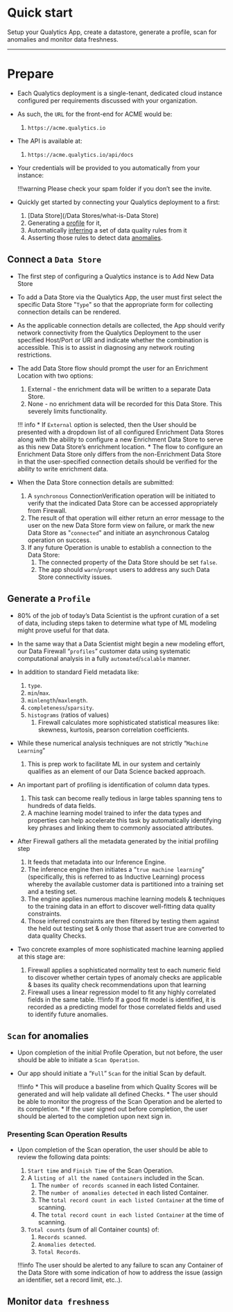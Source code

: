 # Quick start

Setup your Qualytics App, create a datastore, generate a profile, scan for anomalies and monitor data freshness.

---

# Prepare

* Each Qualytics deployment is a single-tenant, dedicated cloud instance configured per requirements discussed with your organization. 
* As such, the `URL` for the front-end for ACME would be:
    1. `https://acme.qualytics.io`

* The API is available at:
    1. `https://acme.qualytics.io/api/docs`

* Your credentials will be provided to you automatically from your instance:

    !!!warning
        Please check your spam folder if you don’t see the invite. 

* Quickly get started by connecting your Qualytics deployment to a first:
    1. [Data Store](/Data Stores/what-is-Data Store)
    2. Generating a [profile](/glossary#profiling) for it, 
    3. Automatically [inferring](/glossary#inference) a set of data quality rules from it
    4. Asserting those rules to detect data [anomalies](/glossary#anomaly).

## Connect a `Data Store`

* The first step of configuring a Qualytics instance is to Add New Data Store

* To add a Data Store via the Qualytics App, the user must first select the specific Data Store "`Type`" so that the appropriate form for collecting connection details can be rendered.

* As the applicable connection details are collected, the App should verify network connectivity from the Qualytics Deployment to the user specified Host/Port or URI and indicate whether the combination is accessible. This is to assist in diagnosing any network routing restrictions.

* The add Data Store flow should prompt the user for an Enrichment Location with two options:

    1. External - the enrichment data will be written to a separate Data Store.
    2. None - no enrichment data will be recorded for this Data Store. This severely limits functionality.

    !!! info
        * If `External` option is selected, then the User should be presented with a dropdown list of all configured Enrichment Data Stores along with the ability to configure a new Enrichment Data Store to serve as this new Data Store’s enrichment location. 
        * The flow to configure an Enrichment Data Store only differs from the non-Enrichment Data Store in that the user-specified connection details should be verified for the ability to write enrichment data.

* When the Data Store connection details are submitted:
    1. A `synchronous` ConnectionVerification operation will be initiated to verify that the indicated Data Store can be accessed appropriately from Firewall. 
    2. The result of that operation will either return an error message to the user on the new Data Store form view on failure, or mark the new Data Store as "`connected`" and initiate an asynchronous Catalog operation on success.  
    3. If any future Operation is unable to establish a connection to the Data Store:
        1. The connected property of the Data Store should be set `false`.  
        2. The app should `warn`/`prompt` users to address any such Data Store connectivity issues.


## Generate a `Profile`

* 80% of the job of today’s Data Scientist is the upfront curation of a set of data, including steps taken to determine what type of ML modeling might prove useful for that data.

* In the same way that a Data Scientist might begin a new modeling effort, our Data Firewall “`profiles`” customer data using systematic computational analysis in a fully `automated`/`scalable` manner.

* In addition to standard Field metadata like:
    1. `type`.
    2. `min`/`max`.
    3. `minlength`/`maxlength`.
    4. `completeness`/`sparsity`.
    5. `histograms` (ratios of values)
        1. Firewall calculates more sophisticated statistical measures like: skewness, kurtosis, pearson correlation coefficients.

* While these numerical analysis techniques are not strictly “`Machine Learning`”
    1. This is prep work to facilitate ML in our system and certainly qualifies as an element of our Data Science backed approach.

* An important part of profiling is identification of column data types.
    1. This task can become really tedious in large tables spanning tens to hundreds of data fields. 
    2. A  machine learning model trained to infer the data types and properties can help accelerate this task by automatically identifying key phrases and linking them to commonly associated attributes.

* After Firewall gathers all the metadata generated by the initial profiling step
    1. It feeds that metadata into our Inference Engine.  
    2. The inference engine then initiates a “`true machine learning`” (specifically, this is referred to as Inductive Learning) process whereby the available customer data is partitioned into a training set and a testing set.  
    3. The engine applies numerous machine learning models & techniques to the training data in an effort to discover well-fitting data quality constraints. 
    4. Those inferred constraints are then filtered by testing them against the held out testing set & only those that assert true are converted to data quality Checks.

* Two concrete examples of more sophisticated machine learning applied at this stage are:
    1. Firewall applies a sophisticated normality test to each numeric field to discover whether certain types of anomaly checks are applicable & bases its quality check recommendations upon that learning
    2. Firewall uses a linear regression model to fit any highly correlated fields in the same table. 
    !!!info 
        If a good fit model is identified, it is recorded as a predicting model for those correlated fields and used to identify future anomalies.

## `Scan` for anomalies

* Upon completion of the initial Profile Operation, but not before, the user should be able to initiate a `Scan Operation`.

* Our app should initiate a “`Full`” `Scan` for the initial Scan by default.  

    !!!info
        * This will produce a baseline from which Quality Scores will be generated and will help validate all defined Checks. 
        * The user should be able to monitor the progress of the Scan Operation and be alerted to its completion. 
        * If the user signed out before completion, the user should be alerted to the completion upon next sign in.

### Presenting Scan Operation Results

* Upon completion of the Scan operation, the user should be able to review the following data points:

    1. `Start time` and `Finish Time` of the Scan Operation.
    2. A `listing of all the named Containers` included in the Scan.
        1. The `number of records scanned` in each listed Container.
        2. The `number of anomalies detected` in each listed Container.
        3. The `total record count in each listed Container` at the time of scanning.
        4. The `total record count in each listed Container` at the time of scanning.
    3. `Total counts` (sum of all Container counts) of:
        1. `Records scanned`.
        2. `Anomalies detected`.
        3. `Total Records`.

    !!!info
        The user should be alerted to any failure to scan any Container of the Data Store with some indication of how to address the issue (assign an identifier, set a record limit, etc..).


## Monitor `data freshness`
